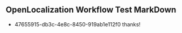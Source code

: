 ## OpenLocalization Workflow Test MarkDown
* 47655915-db3c-4e8c-8450-919ab1e112f0 thanks!

<!--HONumber=Aug16_HO1-->


